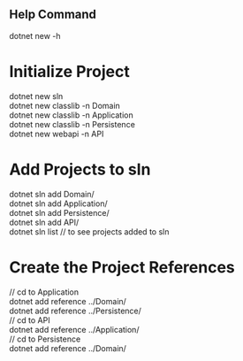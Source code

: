 ## Help Command
dotnet new -h

# Initialize Project
dotnet new sln  
dotnet new classlib -n Domain  
dotnet new classlib -n Application  
dotnet new classlib -n Persistence  
dotnet new webapi -n API  

# Add Projects to sln
dotnet sln add Domain/  
dotnet sln add Application/  
dotnet sln add Persistence/  
dotnet sln add API/  
dotnet sln list // to see projects added to sln

# Create the Project References
// cd to Application  
dotnet add reference ../Domain/  
dotnet add reference ../Persistence/  
// cd to API  
dotnet add reference ../Application/  
// cd to Persistence  
dotnet add reference ../Domain/
